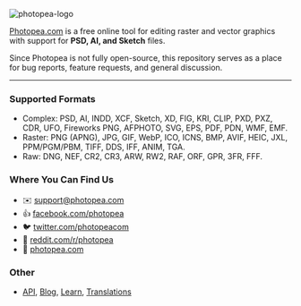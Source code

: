 ![photopea-logo](https://user-images.githubusercontent.com/79121360/112741096-3d56bd00-8f37-11eb-982d-1866764e642c.png)


[Photopea.com](//www.Photopea.com) is a free online tool for editing raster and vector graphics with support for **PSD, AI, and Sketch** files.

Since Photopea is not fully open-source, this repository serves as a place for bug reports, feature requests, and general discussion.

---

### Supported Formats
- Complex: PSD, AI, INDD, XCF, Sketch, XD, FIG, KRI, CLIP, PXD, PXZ, CDR, UFO, Fireworks PNG, AFPHOTO, SVG, EPS, PDF, PDN, WMF, EMF.
- Raster: PNG (APNG), JPG, GIF, WebP, ICO, ICNS, BMP, AVIF, HEIC, JXL, PPM/PGM/PBM, TIFF, DDS, IFF, ANIM, TGA.
- Raw: DNG, NEF, CR2, CR3, ARW, RW2, RAF, ORF, GPR, 3FR, FFF.

<!-- Right now, Photopea is:
- the best free image editor
- the best Photoshop alternative
- the only way to open Sketch files outsied Mac OS
- the best image editor for Chromebooks and other low power devices -->

### Where You Can Find Us
- :envelope: support@photopea.com
- :thumbsup: [facebook.com/photopea](https://facebook.com/photopea)
- :bird: [twitter.com/photopeacom](https://twitter.com/photopeacom)
- :orange_book: [reddit.com/r/photopea](https://www.reddit.com/r/photopea)
- :tada: [photopea.com](https://www.photopea.com)

### Other 
- [API](https://www.photopea.com/api), [Blog](https://blog.photopea.com), [Learn](https://www.photopea.com/learn), [Translations](https://www.photopea.com/translate)
